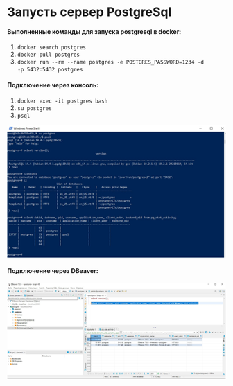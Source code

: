 # Запусть сервер PostgreSql
#### Выполненные команды для запуска postgresql в docker:
1. <code>docker search postgres</code>
1. <code>docker pull postgres</code>
1. <code>docker run --rm --name postgres -e POSTGRES_PASSWORD=1234 -d -p 5432:5432 postgres</code>
#### Подключение через консоль:
1. <code>docker exec -it postgres bash</code>
1. <code>su postgres</code>
1. <code>psql</code>

![Модель](https://github.com/Stern-Ritter/Databases/blob/homework-3/Подключение%20через%20консоль.jpg?raw=true)


#### Подключение через DBeaver:
![Модель](https://github.com/Stern-Ritter/Databases/blob/homework-3/Подключение%20через%20DBeaver.jpg?raw=true)